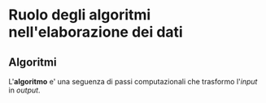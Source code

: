 # Ruolo degli algoritmi nell'elaborazione dei dati
## Algoritmi
L'**algoritmo** e' una seguenza di passi computazionali che trasformo l'*input* in *output*.